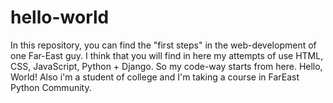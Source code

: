 # hello-world
In this repository, you can find the "first steps" in the web-development of one Far-East guy. I think that you will find in here my attempts of use HTML, CSS, JavaScript, Python + Django. So my code-way starts from here. Hello, World!
Also i'm a student of college and I'm taking a course in FarEast Python Community.
